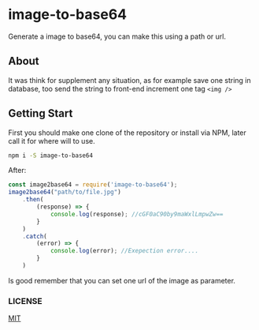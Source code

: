 # image-to-base64
Generate a image to base64, you can make this using a path or url.

## About
It was think for supplement any situation, as for example save one string in database, too send the string to front-end increment one tag `<img />`

## Getting Start
First you should make one clone of the repository or install via NPM, later call it for where will to use.
```bash
npm i -S image-to-base64
```
After:
```js
const image2base64 = require('image-to-base64');
image2base64("path/to/file.jpg")
    .then(
        (response) => {
            console.log(response); //cGF0aC90by9maWxlLmpwZw==
        }
    )
    .catch(
        (error) => {
            console.log(error); //Exepection error....
        }
    )
```
Is good remember that you can set one url of the image as parameter.

### LICENSE
 [MIT](https://opensource.org/licenses/MIT)
